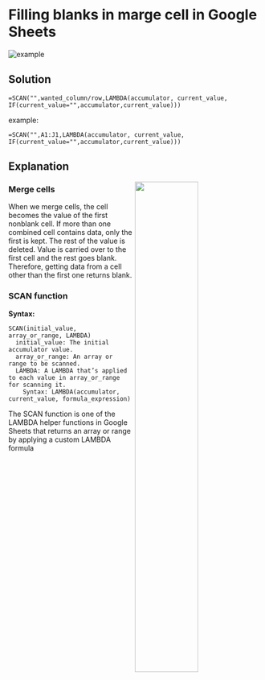 # Filling blanks in marge cell in Google Sheets

![example](https://user-images.githubusercontent.com/114103377/200196117-57e57050-44cb-4f8a-b3e5-2c6882b3fc90.png)

## Solution

```
=SCAN("",wanted_column/row,LAMBDA(accumulator, current_value, IF(current_value="",accumulator,current_value)))
```

example:
```
=SCAN("",A1:J1,LAMBDA(accumulator, current_value, IF(current_value="",accumulator,current_value)))
```

## Explanation

<img src="https://user-images.githubusercontent.com/114103377/200265998-5c36e045-3039-48bb-85bd-7b512f96f2d1.png" align="right" width="50%" />

### Merge cells
When we merge cells, the cell becomes the value of the first nonblank cell. If more than one combined cell contains data, only the first is kept. The rest of the value is deleted. Value is carried over to the first cell and the rest goes blank. Therefore, getting data from a cell other than the first one returns blank.

### SCAN function

**Syntax:**
```
SCAN(initial_value, array_or_range, LAMBDA)
  initial_value: The initial accumulator value.
  array_or_range: An array or range to be scanned.
  LAMBDA: A LAMBDA that’s applied to each value in array_or_range for scanning it.
    Syntax: LAMBDA(accumulator, current_value, formula_expression)
```
The SCAN function is one of the LAMBDA helper functions in Google Sheets that returns an array or range by applying a custom LAMBDA formula
